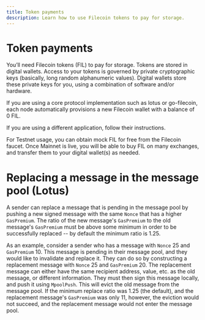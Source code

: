 ```yaml
---
title: Token payments
description: Learn how to use Filecoin tokens to pay for storage.
---
```


# Token payments

You’ll need Filecoin tokens (FIL) to pay for storage. Tokens are stored in digital wallets. Access to your tokens is governed by private cryptographic keys (basically, long random alphanumeric values). Digital wallets store these private keys for you, using a combination of software and/or hardware.

If you are using a core protocol implementation such as lotus or go-filecoin, each node automatically provisions a new Filecoin wallet with a balance of 0 FIL.

If you are using a different application, follow their instructions.

For Testnet usage, you can obtain mock FIL for free from the Filecoin faucet. Once Mainnet is live, you will be able to buy FIL on many exchanges, and transfer them to your digital wallet(s) as needed.

# Replacing a message in the message pool (Lotus)

A sender can replace a message that is pending in the message pool by pushing a new signed message with the same `Nonce` that has a higher `GasPremium`. The ratio of the new message's `GasPremium` to the old message's `GasPremium` must be above some minimum in order to be successfully replaced -- by default the minimum ratio is 1.25.

As an example, consider a sender who has a message with `Nonce` 25 and `GasPremium` 10. This message is pending in their message pool, and they would like to invalidate and replace it. They can do so by constructing a replacement message with `Nonce` 25 and `GasPremium` 20. The replacement message can either have the same recipient address, value, etc. as the old message, or different information. They must then sign this message locally, and push it using `MpoolPush`. This will evict the old message from the message pool. If the minimum replace ratio was 1.25 (the default), and the replacement message's `GasPremium` was only 11, however, the eviction would not succeed, and the replacement message would not enter the message pool.